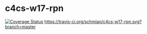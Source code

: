 # c4cs-w17-rpn
[![Coverage Status](https://coveralls.io/repos/github/schmian/c4cs-w17-rpn/badge.svg)](https://coveralls.io/github/schmian/c4cs-w17-rpn)
https://travis-ci.org/schmian/c4cs-w17-rpn.svg?branch=master
